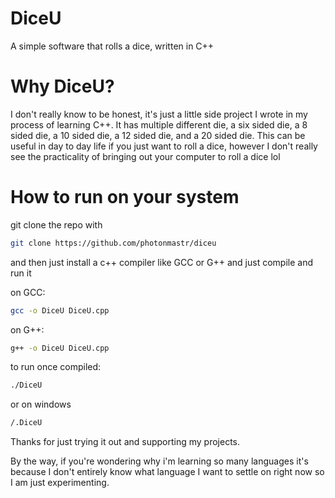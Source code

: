 # DiceU
A simple software that rolls a dice, written in C++

<h1>Why DiceU?</h1>
<p>I don't really know to be honest, it's just a little side project I wrote in my process of learning C++. It has multiple different die,
a six sided die, a 8 sided die, a 10 sided die, a 12 sided die, and a 20 sided die. This can be useful in day to day life if you just want to roll a dice, however I don't really see the practicality of bringing out your computer to roll a dice lol</p>

<h1>How to run on your system</h1>
git clone the repo with

```sh
git clone https://github.com/photonmastr/diceu
```

and then just install a c++ compiler like GCC or G++ and just compile and run it

on GCC:

```sh
gcc -o DiceU DiceU.cpp
```

on G++:

```sh
g++ -o DiceU DiceU.cpp
```

to run once compiled:

```sh
./DiceU
```

or on windows

```sh
/.DiceU
```

Thanks for just trying it out and supporting my projects.

 






By the way, if you're wondering why i'm learning so many languages it's because I don't entirely know what language I want to settle on right now so I am just experimenting.
